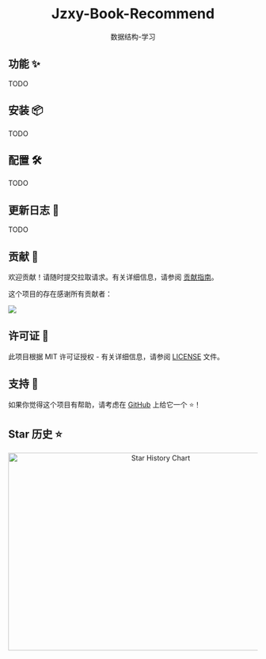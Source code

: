 <div align="center">

<h1 align="center">Jzxy-Book-Recommend</h1>

数据结构-学习

</div>

## 功能 ✨

TODO

## 安装 📦

TODO

## 配置 🛠

TODO

## 更新日志 📅

TODO

## 贡献 🤝

欢迎贡献！请随时提交拉取请求。有关详细信息，请参阅 [贡献指南](https://github.com/mcdd1024/jzxy-book-recommend/blob/main/CONTRIBUTING.md)。

这个项目的存在感谢所有贡献者：

<a href="https://github.com/mcdd1024/jzxy-book-recommend/graphs/contributors">
  <img src="https://contrib.rocks/image?repo=mcdd1024/jzxy-book-recommend" />
</a>

## 许可证 📄

此项目根据 MIT 许可证授权 - 有关详细信息，请参阅 [LICENSE](https://github.com/mcdd1024/jzxy-book-recommend/blob/main/LICENSE) 文件。

## 支持 💖

如果你觉得这个项目有帮助，请考虑在 [GitHub](https://github.com/mcdd1024/jzxy-book-recommend) 上给它一个 ⭐️！

## Star 历史 ⭐

<div align="center">

<img src="https://api.star-history.com/svg?repos=mcdd1024/jzxy-book-recommend&type=Date" width="600" height="400" alt="Star History Chart" valign="middle">

</div>